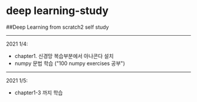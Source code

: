 # deep learning-study
##Deep Learning from scratch2 self study
***
2021 1/4:  
* chapter1. 신경망 복습부분에서 아나콘다 설치  
* numpy 문법 학습 ("100 numpy exercises 공부")  
***
2021 1/5:  
* chapter1-3 까지 학습

